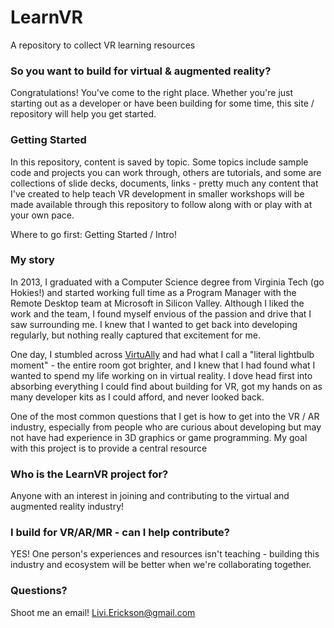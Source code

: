 # LearnVR
A repository to collect VR learning resources

### So you want to build for virtual & augmented reality?
Congratulations! You've come to the right place. Whether you're just starting out as a developer or have been building for some time, this site / repository will help you get started. 

### Getting Started
In this repository, content is saved by topic. Some topics include sample code and projects you can work through, others are tutorials, and some are collections of slide decks, documents, links - pretty much any content that I've created to help teach VR development in smaller workshops will be made available through this repository to follow along with or play with at your own pace.

Where to go first: Getting Started / Intro! 

### My story
In 2013, I graduated with a Computer Science degree from Virginia Tech (go Hokies!) and started working full time as a Program Manager with the Remote Desktop team at Microsoft in Silicon Valley. Although I liked the work and the team, I found myself envious of the passion and drive that I saw surrounding me. I knew that I wanted to get back into developing regularly, but nothing really captured that excitement for me. 

One day, I stumbled across [VirtuAlly](http://youtube.com/pixelwhipt) and had what I call a "literal lightbulb moment" - the entire room got brighter, and I knew that I had found what I wanted to spend my life working on in virtual reality. I dove head first into absorbing everything I could find about building for VR, got my hands on as many developer kits as I could afford, and never looked back.

One of the most common questions that I get is how to get into the VR / AR industry, especially from people who are curious about developing but may not have had experience in 3D graphics or game programming. My goal with this project is to provide a central resource 

### Who is the LearnVR project for?
Anyone with an interest in joining and contributing to the virtual and augmented reality industry! 

### I build for VR/AR/MR - can I help contribute?
YES! One person's experiences and resources isn't teaching - building this industry and ecosystem will be better when we're collaborating together. 

### Questions?
Shoot me an email! Livi.Erickson@gmail.com 




